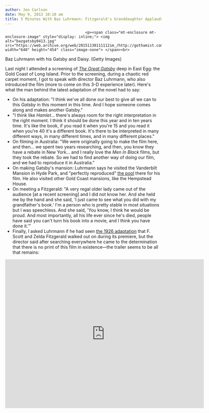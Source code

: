 ```yaml
---
author: Jen Carlson
date: May 9, 2013 10:10 am
title: 5 Minutes With Baz Luhrmann: Fitzgerald's Granddaughter Applauds His Gatsby
---
```


	
										<p><span class="mt-enclosure mt-enclosure-image" style="display: inline;"> <img alt="bazgatsby0413.jpg" src="https://web.archive.org/web/20151130111112im_/http://gothamist.com/attachments/arts_jen/bazgatsby0413.jpg" width="640" height="454" class="image-none"> </span><br>
<span class="photo_caption">Baz Luhrmann with his Gatsby and Daisy. (Getty Images)</span></p>

<p>Last night I attended a screening of <a href="https://web.archive.org/web/20151130111112/http://gothamist.com/tags/thegreatgatsby"><em>The Great Gatsby</em></a> deep in East Egg: the Gold Coast of Long Island. Prior to the screening, during a chaotic red carpet moment, I got to speak with director Baz Luhrmann, who also introduced the film (more to come on this 3-D experience later). Here&apos;s what the man behind the latest adaptation of the novel had to say:</p>

<ul><li>On his adaptation: &quot;I think we&apos;ve all done our best to give all we can to this <em>Gatsby</em> in this moment in this time. And I hope someone comes along and makes another Gatsby.&quot;
</li><li>&quot;I think like <em>Hamlet</em>... there&apos;s always room for the right interpretation in the right moment. I think it should be done this year and in ten years time. It&apos;s like the book, if you read it when you&apos;re 15 and you read it when you&apos;re 40 it&apos;s a different book. It&apos;s there to be interpreted in many different ways, in many different times, and in many different places.&quot;
</li><li>On filming in Australia: &quot;We were originally going to make the film here, and then... we spent two years researching, and then, you know they have a rebate in New York... and I really love the <em>Men In Black</em> films, but they took the rebate. So we had to find another way of doing our film, and we had to reproduce it in Australia.&quot;
</li><li>On making Gatsby&apos;s mansion: Luhrmann says he visited the Vanderbilt Mansion in Hyde Park, and &quot;perfectly reproduced&quot; <a href="https://web.archive.org/web/20151130111112/https://commons.wikimedia.org/wiki/File:Vanderbilt_Mansion_-_IMG_7956.JPG">the pool</a> there for his film. He also visited other Gold Coast mansions, like the Hempstead House.
</li><li>On meeting a Fitzgerald: &quot;A very regal older lady came out of the audience [at a recent screening] and I did not know her. And she held me by the hand and she said, &apos;I just came to see what you did with my grandfather&apos;s book.&apos; I&apos;m a person who is pretty stable in most situations but I was speechless. And she said, &apos;You know, I think he would be proud. And most importantly, all his life ever since he&apos;s died, people have said you can&apos;t turn his book into a movie, and I think you have done it.&apos;&quot;
</li><li>Finally, I asked Luhrmann if he had seen <a href="https://web.archive.org/web/20151130111112/http://gothamist.com/2013/04/09/heres_the_1929_film_adaptation_of_t.php">the 1926 adaptation</a> that F. Scott and Zelda Fitzgerald walked out on during its premiere, but the director said after searching everywhere he came to the determination that there is no print of this film in existence&#x2014;the trailer seems to be all that remains:</li></ul>

<p><iframe width="640" height="480" src="https://web.archive.org/web/20151130111112if_/http://www.youtube.com/embed/Asajgm-ciWA" frameborder="0" allowfullscreen></iframe></p>					
										
									
				